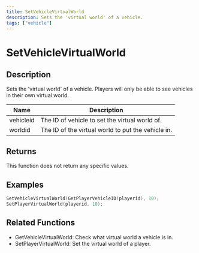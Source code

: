 ```yaml
---
title: SetVehicleVirtualWorld
description: Sets the 'virtual world' of a vehicle.
tags: ["vehicle"]
---
```


# SetVehicleVirtualWorld

<TagLinks />

## Description

Sets the 'virtual world' of a vehicle. Players will only be able to see vehicles in their own virtual world.

| Name      | Description                                        |
| --------- | -------------------------------------------------- |
| vehicleid | The ID of vehicle to set the virtual world of.     |
| worldid   | The ID of the virtual world to put the vehicle in. |

## Returns

This function does not return any specific values.

## Examples

```c
SetVehicleVirtualWorld(GetPlayerVehicleID(playerid), 10);
SetPlayerVirtualWorld(playerid, 10);
```

## Related Functions

- GetVehicleVirtualWorld: Check what virtual world a vehicle is in.
- SetPlayerVirtualWorld: Set the virtual world of a player.
